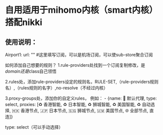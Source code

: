 # 自用适用于mihomo内核（smart内核）搭配nikki
## 使用说明：
  Airport1:
    url: "" #这里填写订阅，可以是机场订阅，可以使sub-store聚合订阅

如何添加自己想要的规则？
1.rule-providers处找到一个订阅复制修改，是*domain还是*class自己领悟

2.rules处，添加rule-providers设定的规则名，RULE-SET,（rule-providers规则名）,（rules规则的名字）,no-resolve（不经过内核）

3.proxy-groups处，添加你的自定义rules，
例如：  - {name: 🚀 默认代理, type: select, proxies: [♻️ 香港智能, ♻️ 日本智能, ♻️ 狮城智能, ♻️ 美国智能, ♻️ 自动选择, 🇭🇰 香港节点, 🇯🇵 日本节点, 🇸🇬 狮城节点, 🇺🇲 美国节点, 🌐 全部节点, 直连]}

type: select（可以手动选择）
